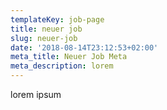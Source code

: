 ```yaml
---
templateKey: job-page
title: neuer job
slug: neuer-job
date: '2018-08-14T23:12:53+02:00'
meta_title: Neuer Job Meta
meta_description: lorem
---
```

lorem ipsum
